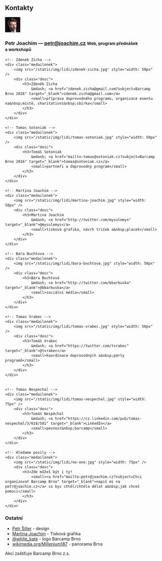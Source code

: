 Kontakty
--------

<div class="kontakty">
    <!-- Petr Joachim -->
    <div class="medailonek">
        <img src="/static/img/lidi/petr-joachim.jpg" style="width: 50px" />
        <div class="desc">
            <h3>Petr Joachim
                &mdash; <a href="mailto:petr@joachim.cz?subject=Barcamp Brno 2016">petr@joachim.cz</a>
                <small>Web, program přednášek a&nbsp;workshopů</small>
            </h3>
        </div>
    </div>

    <!-- Zdenek Zicha -->
    <div class="medailonek">
        <img src="/static/img/lidi/zdenek-zicha.jpg" style="width: 50px" />
        <div class="desc">
            <h3>Zdeněk Zicha
                &mdash; <a href="zdenek.zicha@gmail.com?subject=Barcamp Brno 2016" target="_blank">zdenek.zicha@gmail.com</a>
                <small>příprava doprovodného programu, organizace eventu na&nbsp;místě, charitativní&nbsp;sbírka</small>
            </h3>
        </div>
    </div>

    <!-- Tomas Sotoniak -->
    <div class="medailonek">
        <img src="/static/img/lidi/tomas-sotoniak.jpg" style="width: 50px" />
        <div class="desc">
            <h3>Tomáš Sotoniak
                &mdash; <a href="mailto:tomas@sotoniak.cz?subject=Barcamp Brno 2016" target="_blank">tomas@sotoniak.cz</a>
                <small>partneři a doprovodný program</small>
            </h3>
        </div>
    </div>

    <!-- Martina Joachim -->
    <div class="medailonek">
        <img src="/static/img/lidi/martina-joachim.jpg" style="width: 50px" />
        <div class="desc">
            <h3>Martina Joachim
                &mdash; <a href="http://twitter.com/mysulemys" target="_blank">@mysulemys</a>
                <small>tisková grafika, návrh triček a&nbsp;placek</small>
            </h3>
        </div>
    </div>

    <!-- Bara Buchtova -->
    <div class="medailonek">
        <img src="/static/img/lidi/bara-buchtova.jpg" style="width: 50px" />
        <div class="desc">
            <h3>Bára Buchtová
                &mdash; <a href="http://twitter.com/bbarbuska" target="_blank">@bbarbuska</a>
                <small>sociální média</small>
            </h3>
        </div>
    </div>

    <!-- Tomas Vrabec -->
    <div class="medailonek">
        <img src="/static/img/lidi/tomas-vrabec.jpg" style="width: 50px" />
        <div class="desc">
            <h3>Tomáš Vrabec
                &mdash; <a href="https://twitter.com/tvrabec" target="_blank">@tvrabec</a>
                <small>koordinace doprovodných a&nbsp;párty programů</small>
            </h3>
        </div>
    </div>


    <!-- Tomas Nespechal -->
    <div class="medailonek">
        <img src="/static/img/lidi/tomas-nespechal.jpg" style="width: 75px" />
        <div class="desc">
            <h3>Tomáš Nespěchal
                &mdash; <a href="https://cz.linkedin.com/pub/tomas-nespechal/3/618/581" target="_blank">LinkedIn</a>
                <small>pevnost&nbsp;barcamp</small>
            </h3>
        </div>
    </div>

    <!-- Hledame posily -->
    <div class="medailonek">
        <img src="/static/img/lidi/no-one.jpg" style="width: 75px" />
        <div class="desc">
            <h3>Zde můžeš být i ty!
                <small><a href="mailto:petr@joachim.cz?subject=Chci organizovat Barcamp Brno" target="_blank">napiš mi na petr@joachim.cz</a> co bys chtěl/chtěla dělat a&nbsp;jak chceš pomoci</small>
            </h3>
        </div>
    </div>
</div>

### Ostatní
 - [Petr Šiller](http://petrsiller.cz/) - design
 - [Martina Joachim](http://www.twitter.com/mysulemys) - Tisková grafika
 - [@white_kate](http://www.twitter.com/white_kate) - logo Barcamp Brno
 - [wikimedia.org/Millenium187](https://commons.wikimedia.org/wiki/File:Brno_-_panorama_II_-_2012.jpg) - panorama Brna


Akci zaštiťuje Barcamp Brno z.s.